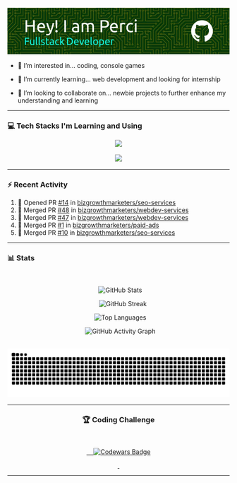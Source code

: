 ![Header](./images/github-header-image.webp)

- 👀 I’m interested in... coding, console games
  
- 🌱 I’m currently learning... web development and looking for internship
  
- 💞️ I’m looking to collaborate on... newbie projects to further enhance my understanding and learning

---


### 💻 Tech Stacks I'm Learning and Using
<p align="center">
  <a href="https://skillicons.dev">
    <img src="https://skillicons.dev/icons?i=html,css,js,git,github" />
  </a>
</p>


<p align="center">
  <a href="https://skillicons.dev">
    <img src="https://skillicons.dev/icons?i=mongodb,express,react,nodejs,astro" />
  </a>
</p>


---

### :zap: Recent Activity

<!--START_SECTION:activity-->
1. 💪 Opened PR [#14](https://github.com/bizgrowthmarketers/seo-services/pull/14) in [bizgrowthmarketers/seo-services](https://github.com/bizgrowthmarketers/seo-services)
2. 🎉 Merged PR [#48](https://github.com/bizgrowthmarketers/webdev-services/pull/48) in [bizgrowthmarketers/webdev-services](https://github.com/bizgrowthmarketers/webdev-services)
3. 🎉 Merged PR [#47](https://github.com/bizgrowthmarketers/webdev-services/pull/47) in [bizgrowthmarketers/webdev-services](https://github.com/bizgrowthmarketers/webdev-services)
4. 🎉 Merged PR [#1](https://github.com/bizgrowthmarketers/paid-ads/pull/1) in [bizgrowthmarketers/paid-ads](https://github.com/bizgrowthmarketers/paid-ads)
5. 🎉 Merged PR [#10](https://github.com/bizgrowthmarketers/seo-services/pull/10) in [bizgrowthmarketers/seo-services](https://github.com/bizgrowthmarketers/seo-services)
<!--END_SECTION:activity-->

---

### :bar_chart: Stats
<div align="center">
  

  <img src="https://github-readme-stats.vercel.app/api?username=perci-aceron&theme=tokyonight&hide_border=false&include_all_commits=true&count_private=false" alt="GitHub Stats"/>

  
  <img src="https://github-readme-streak-stats.herokuapp.com/?user=perci-aceron&theme=tokyonight&hide_border=false" alt="GitHub Streak"/>


  <img src="https://github-readme-stats.vercel.app/api/top-langs/?username=perci-aceron&theme=tokyonight&hide_border=false&include_all_commits=true&count_private=false&layout=compact" alt="Top Languages"/>


  <img src="https://github-readme-activity-graph.vercel.app/graph?username=perci-aceron&theme=tokyo-night" alt="GitHub Activity Graph"/>


  <img src="https://github.com/perci-aceron/perci-aceron/blob/manual-run-output/only-svg/github-contribution-grid-snake-dark.svg" alt="Github Snake"/>


---


### 🏆 Coding Challenge


  <a href="https://www.codewars.com/users/perci-aceron">

    <img src="https://github.r2v.ch/codewars?user=perci-aceron&top_languages=true&hide_clan=true&stroke=%23BB432C&theme=gradient_dark_by_level" alt="Codewars Badge"/>

  </a>

---



</div>


<!---
perci-aceron/perci-aceron is a ✨ special ✨ repository because its `README.md` (this file) appears on your GitHub profile.
You can click the Preview link to take a look at your changes.
--->
